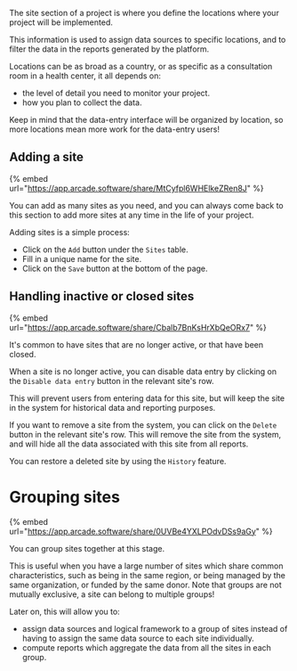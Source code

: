 The site section of a project is where you define the locations where your project will be implemented.

This information is used to assign data sources to specific locations, and to filter the data in the reports generated by the platform.

Locations can be as broad as a country, or as specific as a consultation room in a health center, it all depends on:

- the level of detail you need to monitor your project.
- how you plan to collect the data.

Keep in mind that the data-entry interface will be organized by location, so more locations mean more work for the data-entry users!

## Adding a site

{% embed url="https://app.arcade.software/share/MtCyfpl6WHElkeZRen8J" %}

You can add as many sites as you need, and you can always come back to this section to add more sites at any time in the life of your project.

Adding sites is a simple process:

- Click on the `Add` button under the `Sites` table.
- Fill in a unique name for the site.
- Click on the `Save` button at the bottom of the page.

## Handling inactive or closed sites

{% embed url="https://app.arcade.software/share/Cbalb7BnKsHrXbQeORx7" %}

It's common to have sites that are no longer active, or that have been closed.

When a site is no longer active, you can disable data entry by clicking on the `Disable data entry` button in the relevant site's row.

This will prevent users from entering data for this site, but will keep the site in the system for historical data and reporting purposes.

If you want to remove a site from the system, you can click on the `Delete` button in the relevant site's row. This will remove the site from the system, and will hide all the data associated with this site from all reports.

You can restore a deleted site by using the `History` feature.

# Grouping sites

{% embed url="https://app.arcade.software/share/0UVBe4YXLPOdvDSs9aGy" %}

You can group sites together at this stage.

This is useful when you have a large number of sites which share common characteristics, such as being in the same region, or being managed by the same organization, or funded by the same donor. Note that groups are not mutually exclusive, a site can belong to multiple groups!

Later on, this will allow you to:

- assign data sources and logical framework to a group of sites instead of having to assign the same data source to each site individually.
- compute reports which aggregate the data from all the sites in each group.
